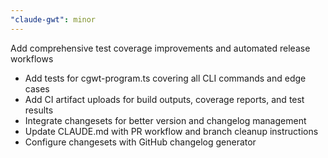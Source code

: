 ```yaml
---
"claude-gwt": minor
---
```


Add comprehensive test coverage improvements and automated release workflows

- Add tests for cgwt-program.ts covering all CLI commands and edge cases
- Add CI artifact uploads for build outputs, coverage reports, and test results
- Integrate changesets for better version and changelog management
- Update CLAUDE.md with PR workflow and branch cleanup instructions
- Configure changesets with GitHub changelog generator